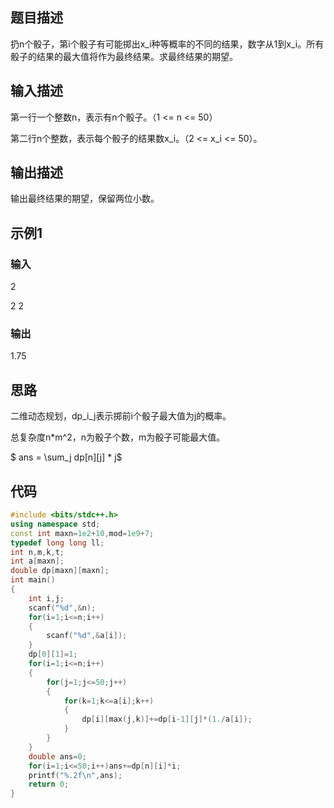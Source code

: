 ## 题目描述

扔n个骰子，第i个骰子有可能掷出x_i种等概率的不同的结果，数字从1到x_i。所有骰子的结果的最大值将作为最终结果。求最终结果的期望。

## 输入描述

第一行一个整数n，表示有n个骰子。（1 <= n <= 50）

第二行n个整数，表示每个骰子的结果数x_i。（2 <= x_i <= 50）。

## 输出描述

输出最终结果的期望，保留两位小数。

## 示例1

### 输入

2

2 2

### 输出

1.75

## 思路

二维动态规划，dp_i_j表示掷前i个骰子最大值为j的概率。

总复杂度n*m^2，n为骰子个数，m为骰子可能最大值。

$ ans = \sum_j dp[n][j] * j$ 

## 代码

```c++
#include <bits/stdc++.h>
using namespace std;
const int maxn=1e2+10,mod=1e9+7;
typedef long long ll;
int n,m,k,t;
int a[maxn];
double dp[maxn][maxn];
int main()
{
    int i,j;
    scanf("%d",&n);
    for(i=1;i<=n;i++)
    {
        scanf("%d",&a[i]);
    }
    dp[0][1]=1;
    for(i=1;i<=n;i++)
    {
        for(j=1;j<=50;j++)
        {
            for(k=1;k<=a[i];k++)
            {
                dp[i][max(j,k)]+=dp[i-1][j]*(1./a[i]);
            }
        }
    }
    double ans=0;
    for(i=1;i<=50;i++)ans+=dp[n][i]*i;
    printf("%.2f\n",ans);
    return 0;
}
```

